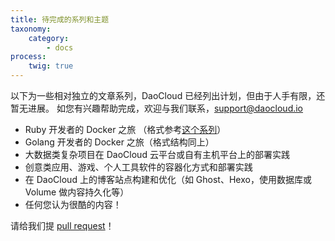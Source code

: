 ```yaml
---
title: 待完成的系列和主题
taxonomy:
    category:
        - docs
process:
    twig: true
---
```


以下为一些相对独立的文章系列，DaoCloud 已经列出计划，但由于人手有限，还暂无进展。
如您有兴趣帮助完成，欢迎与我们联系，[support@daocloud.io](mailto://support@daocloud.io)

+ Ruby 开发者的 Docker 之旅 （格式参考[这个系列](http://docs.daocloud.io/php-docker)）
+ Golang 开发者的 Docker 之旅（格式结构同上）
+ 大数据类复杂项目在 DaoCloud 云平台或自有主机平台上的部署实践
+ 创意类应用、游戏、个人工具软件的容器化方式和部署实践
+ 在 DaoCloud 上的博客站点构建和优化（如 Ghost、Hexo，使用数据库或 Volume 做内容持久化等）
+ 任何您认为很酷的内容！

请给我们提 [pull request](https://github.com/DaoCloud/daocloud-docs)！